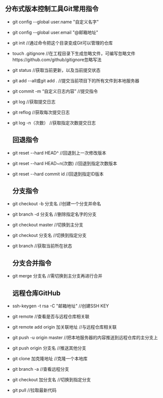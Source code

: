 ## 分布式版本控制工具Git常用指令

- git  config   --global user.name "自定义名字"

- git  config  --global user.email  "@邮箱地址"

- git  init                        //通过命令把这个目录变成Git可以管理的仓库

- touch   .gitignore     //在工程目录下生成忽略文件，可编写忽略文件https://github.com/github/gitignore忽略写法

- git  status                                                  //获取当前更新，以及当前提交状态

- git   add    --all或git   add   .                   //提交当前项目下的所有文件到本地服务器    

- git  commit   -m   “自定义日志内容”     //提交指令

- git   log                                                    //获取提交日志

- git   reflog                                              //获取每次提交日志   

- git  log   -n（次数）                              //获取指定次数提交日志

  ## 回退指令

- git   reset   --hard     HEAD^                   //回退到上一次修改版本

- git   reset   --hard     HEAD~n(次数)      //回退到指定次数版本

- git   reset   --hard   commit   id            //回退到指定ID版本

  ## 分支指令

- git   checkout   -b   分支名                  //创建一个分支并命名 

- git   branch  -d   分支名                      //删除指定名字的分支   

- git  checkout   master                       //切换到主分支

- git   checkout   分支名                       //切换到指定分支

- git   branch                                        //获取当前所在状态

  ## 分支合并指令

- git   merge   分支名                          //需切换到主分支再进行合并

  ## 远程仓库GitHub

- ssh-keygen  -t  rsa  -C "邮箱地址"           //创建SSH KEY

- git  remote                                                //查看是否与远程仓库相关联

- git   remote    add   origin 加关联地址   //与远程仓库相关联

- git   push   -u  origin  master                  //把本地服务器的内容推送到远程仓库的主分支上

- git  push  origin  分支名                          //推送其他分支

- git   clone     加克隆地址                          //克隆一个本地库 

- git  branch  -a                                           //查看远程分支

- git  checkout  加分支名                           //切换到指定分支

- git  pull                                                     //拉取最新代码  

  

  

  

  

 





